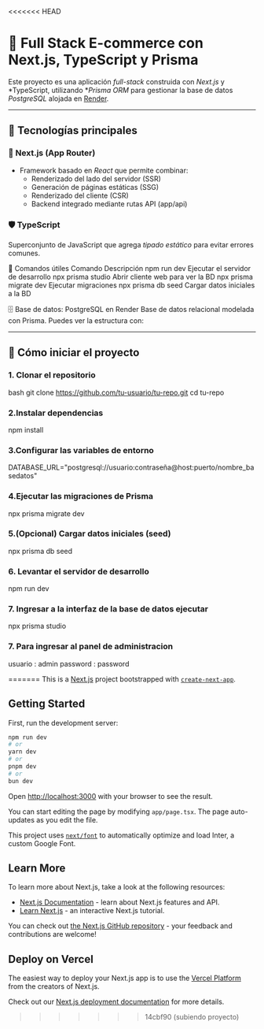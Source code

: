 <<<<<<< HEAD
# 🛒 Full Stack E-commerce con Next.js, TypeScript y Prisma

Este proyecto es una aplicación *full-stack* construida con *Next.js* y *TypeScript, utilizando **Prisma ORM* para gestionar la base de datos *PostgreSQL* alojada en [Render](https://dashboard.render.com/).

---

## 🚀 Tecnologías principales

### 🧠 Next.js (App Router)

- Framework basado en *React* que permite combinar:
  - Renderizado del lado del servidor (SSR)
  - Generación de páginas estáticas (SSG)
  - Renderizado del cliente (CSR)
  - Backend integrado mediante rutas API (app/api)

### 🛡 TypeScript

Superconjunto de JavaScript que agrega *tipado estático* para evitar errores comunes.

🧰 Comandos útiles
Comando Descripción
npm run dev Ejecutar el servidor de desarrollo
npx prisma studio Abrir cliente web para ver la BD
npx prisma migrate dev Ejecutar migraciones
npx prisma db seed Cargar datos iniciales a la BD

🗄 Base de datos: PostgreSQL en Render
Base de datos relacional modelada con Prisma. Puedes ver la estructura con:

---

## 🧪 Cómo iniciar el proyecto

### 1. Clonar el repositorio

bash
git clone https://github.com/tu-usuario/tu-repo.git
cd tu-repo

### 2.Instalar dependencias

npm install

### 3.Configurar las variables de entorno

DATABASE_URL="postgresql://usuario:contraseña@host:puerto/nombre_basedatos"

### 4.Ejecutar las migraciones de Prisma

npx prisma migrate dev

### 5.(Opcional) Cargar datos iniciales (seed)

npx prisma db seed

### 6. Levantar el servidor de desarrollo

npm run dev

### 7. Ingresar a la interfaz de la base de datos ejecutar

npx prisma studio

### 7. Para ingresar al panel de administracion

usuario : admin
password : password

=======
This is a [Next.js](https://nextjs.org/) project bootstrapped with [`create-next-app`](https://github.com/vercel/next.js/tree/canary/packages/create-next-app).

## Getting Started

First, run the development server:

```bash
npm run dev
# or
yarn dev
# or
pnpm dev
# or
bun dev
```

Open [http://localhost:3000](http://localhost:3000) with your browser to see the result.

You can start editing the page by modifying `app/page.tsx`. The page auto-updates as you edit the file.

This project uses [`next/font`](https://nextjs.org/docs/basic-features/font-optimization) to automatically optimize and load Inter, a custom Google Font.

## Learn More

To learn more about Next.js, take a look at the following resources:

- [Next.js Documentation](https://nextjs.org/docs) - learn about Next.js features and API.
- [Learn Next.js](https://nextjs.org/learn) - an interactive Next.js tutorial.

You can check out [the Next.js GitHub repository](https://github.com/vercel/next.js/) - your feedback and contributions are welcome!

## Deploy on Vercel

The easiest way to deploy your Next.js app is to use the [Vercel Platform](https://vercel.com/new?utm_medium=default-template&filter=next.js&utm_source=create-next-app&utm_campaign=create-next-app-readme) from the creators of Next.js.

Check out our [Next.js deployment documentation](https://nextjs.org/docs/deployment) for more details.
>>>>>>> 14cbf90 (subiendo proyecto)
